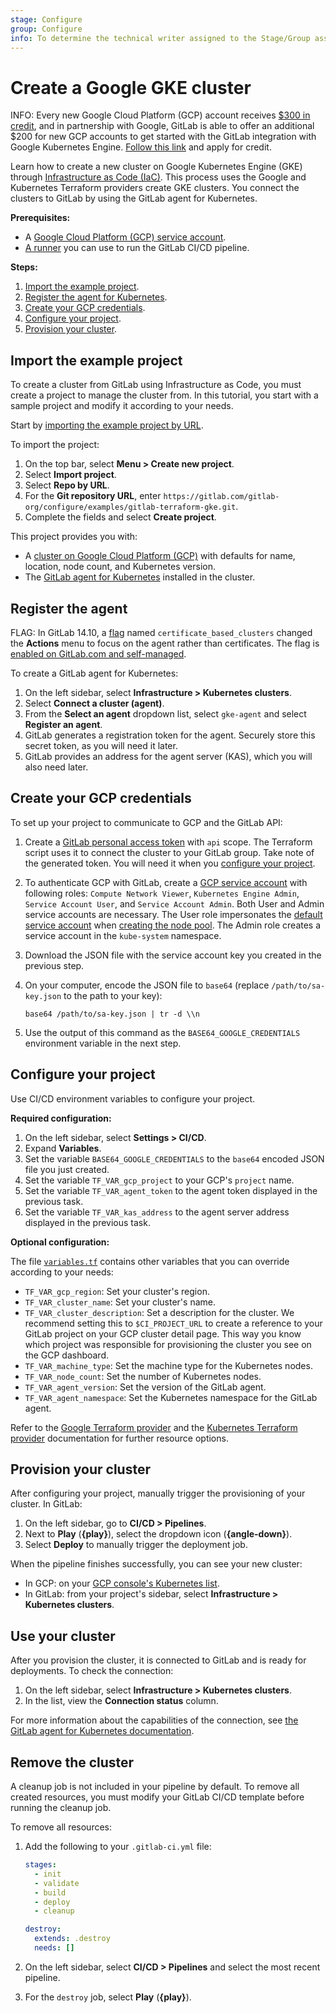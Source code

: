 ```yaml
---
stage: Configure
group: Configure
info: To determine the technical writer assigned to the Stage/Group associated with this page, see https://about.gitlab.com/handbook/engineering/ux/technical-writing/#assignments
---
```


# Create a Google GKE cluster

INFO:
Every new Google Cloud Platform (GCP) account receives [$300 in credit](https://console.cloud.google.com/freetrial),
and in partnership with Google, GitLab is able to offer an additional $200 for new
GCP accounts to get started with the GitLab integration with Google Kubernetes Engine.
[Follow this link](https://cloud.google.com/partners/partnercredit/?pcn_code=0014M00001h35gDQAQ#contact-form)
and apply for credit.

Learn how to create a new cluster on Google Kubernetes Engine (GKE) through
[Infrastructure as Code (IaC)](../../index.md). This process uses the Google
and Kubernetes Terraform providers create GKE clusters. You connect the clusters to GitLab
by using the GitLab agent for Kubernetes.

**Prerequisites:**

- A [Google Cloud Platform (GCP) service account](https://cloud.google.com/docs/authentication/getting-started).
- [A runner](https://docs.gitlab.com/runner/install/) you can use to run the GitLab CI/CD pipeline.

**Steps:**

1. [Import the example project](#import-the-example-project).
1. [Register the agent for Kubernetes](#register-the-agent).
1. [Create your GCP credentials](#create-your-gcp-credentials).
1. [Configure your project](#configure-your-project).
1. [Provision your cluster](#provision-your-cluster).

## Import the example project

To create a cluster from GitLab using Infrastructure as Code, you must
create a project to manage the cluster from. In this tutorial, you start with
a sample project and modify it according to your needs.

Start by [importing the example project by URL](../../../project/import/repo_by_url.md).

To import the project:

1. On the top bar, select **Menu > Create new project**.
1. Select **Import project**.
1. Select **Repo by URL**.
1. For the **Git repository URL**, enter `https://gitlab.com/gitlab-org/configure/examples/gitlab-terraform-gke.git`.
1. Complete the fields and select **Create project**.

This project provides you with:

- A [cluster on Google Cloud Platform (GCP)](https://gitlab.com/gitlab-org/configure/examples/gitlab-terraform-gke/-/blob/master/gke.tf)
with defaults for name, location, node count, and Kubernetes version.
- The [GitLab agent for Kubernetes](https://gitlab.com/gitlab-org/configure/examples/gitlab-terraform-gke/-/blob/master/agent.tf) installed in the cluster.

## Register the agent

FLAG:
In GitLab 14.10, a [flag](../../../../administration/feature_flags.md) named `certificate_based_clusters` changed the **Actions** menu to focus on the agent rather than certificates. The flag is [enabled on GitLab.com and self-managed](https://gitlab.com/groups/gitlab-org/configure/-/epics/8).

To create a GitLab agent for Kubernetes:

1. On the left sidebar, select **Infrastructure > Kubernetes clusters**.
1. Select **Connect a cluster (agent)**.
1. From the **Select an agent** dropdown list, select `gke-agent` and select **Register an agent**.
1. GitLab generates a registration token for the agent. Securely store this secret token, as you will need it later.
1. GitLab provides an address for the agent server (KAS), which you will also need later.

## Create your GCP credentials

To set up your project to communicate to GCP and the GitLab API:

1. Create a [GitLab personal access token](../../../profile/personal_access_tokens.md) with
   `api` scope. The Terraform script uses it to connect the cluster to your GitLab group. Take note of the generated token. You will
   need it when you [configure your project](#configure-your-project).
1. To authenticate GCP with GitLab, create a [GCP service account](https://cloud.google.com/docs/authentication/getting-started)
with following roles: `Compute Network Viewer`, `Kubernetes Engine Admin`, `Service Account User`, and `Service Account Admin`. Both User and Admin
service accounts are necessary. The User role impersonates the [default service account](https://cloud.google.com/compute/docs/access/service-accounts#default_service_account)
when [creating the node pool](https://registry.terraform.io/providers/hashicorp/google/latest/docs/guides/using_gke_with_terraform#node-pool-management).
The Admin role creates a service account in the `kube-system` namespace.
1. Download the JSON file with the service account key you created in the previous step.
1. On your computer, encode the JSON file to `base64` (replace `/path/to/sa-key.json` to the path to your key):

   ```shell
   base64 /path/to/sa-key.json | tr -d \\n
   ```

1. Use the output of this command as the `BASE64_GOOGLE_CREDENTIALS` environment variable in the next step.

## Configure your project

Use CI/CD environment variables to configure your project.

**Required configuration:**

1. On the left sidebar, select **Settings > CI/CD**.
1. Expand **Variables**.
1. Set the variable `BASE64_GOOGLE_CREDENTIALS` to the `base64` encoded JSON file you just created.
1. Set the variable `TF_VAR_gcp_project` to your GCP's `project` name.
1. Set the variable `TF_VAR_agent_token` to the agent token displayed in the previous task.
1. Set the variable `TF_VAR_kas_address` to the agent server address displayed in the previous task.

**Optional configuration:**

The file [`variables.tf`](https://gitlab.com/gitlab-org/configure/examples/gitlab-terraform-gke/-/blob/master/variables.tf)
contains other variables that you can override according to your needs:

- `TF_VAR_gcp_region`: Set your cluster's region.
- `TF_VAR_cluster_name`: Set your cluster's name.
- `TF_VAR_cluster_description`: Set a description for the cluster. We recommend setting this to `$CI_PROJECT_URL` to create a reference to your GitLab project on your GCP cluster detail page. This way you know which project was responsible for provisioning the cluster you see on the GCP dashboard.
- `TF_VAR_machine_type`: Set the machine type for the Kubernetes nodes.
- `TF_VAR_node_count`: Set the number of Kubernetes nodes.
- `TF_VAR_agent_version`: Set the version of the GitLab agent.
- `TF_VAR_agent_namespace`: Set the Kubernetes namespace for the GitLab agent.

Refer to the [Google Terraform provider](https://registry.terraform.io/providers/hashicorp/google/latest/docs/guides/provider_reference) and the [Kubernetes Terraform provider](https://registry.terraform.io/providers/hashicorp/kubernetes/latest/docs) documentation for further resource options.

## Provision your cluster

After configuring your project, manually trigger the provisioning of your cluster. In GitLab:

1. On the left sidebar, go to **CI/CD > Pipelines**.
1. Next to **Play** (**{play}**), select the dropdown icon (**{angle-down}**).
1. Select **Deploy** to manually trigger the deployment job.

When the pipeline finishes successfully, you can see your new cluster:

- In GCP: on your [GCP console's Kubernetes list](https://console.cloud.google.com/kubernetes/list).
- In GitLab: from your project's sidebar, select **Infrastructure > Kubernetes clusters**.

## Use your cluster

After you provision the cluster, it is connected to GitLab and is ready for deployments. To check the connection:

1. On the left sidebar, select **Infrastructure > Kubernetes clusters**.
1. In the list, view the **Connection status** column.

For more information about the capabilities of the connection, see [the GitLab agent for Kubernetes documentation](../index.md).

## Remove the cluster

A cleanup job is not included in your pipeline by default. To remove all created resources, you
must modify your GitLab CI/CD template before running the cleanup job.

To remove all resources:

1. Add the following to your `.gitlab-ci.yml` file:

    ```yaml
    stages:
      - init
      - validate
      - build
      - deploy
      - cleanup

    destroy:
      extends: .destroy
      needs: []
    ```

1. On the left sidebar, select **CI/CD > Pipelines** and select the most recent pipeline.
1. For the `destroy` job, select **Play** (**{play}**).
